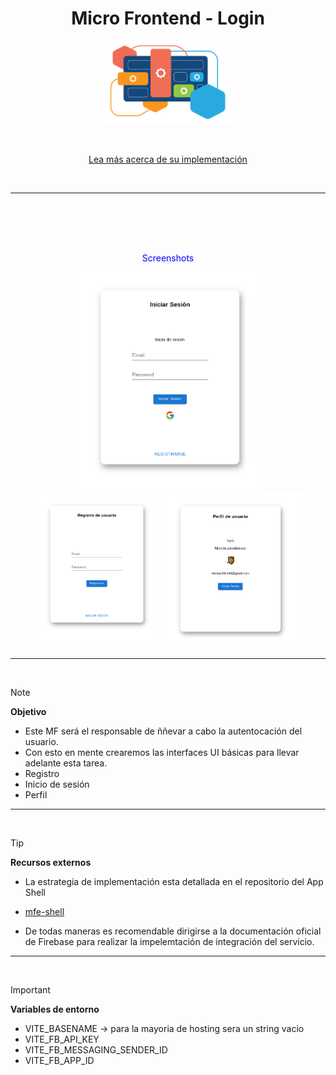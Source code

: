 <h1 align="center" >
    Micro Frontend - Login
</h1>

<p align="center">
    <img alt="Microfrontend" src="./images/mf.png" width="40%"/>

</p>

<br/>

<p align="center">
  <a href="https://github.com/pmNiko/mfe-auth/wiki">Lea más acerca de su implementación</a>
</p>

<br/>

---

<br/>

<p align="center" style="color: blue; margin-top: 4rem" >
 Screenshots
</p>

<p align="center">
    <img alt="Shell" src="./images/login.png" width="60%" />
    <img alt="Shell" src="./images/signup.png" width="40%" />
    <img alt="Shell" src="./images/profile.png" width="45%" />
</p>

---

<br>

> [!NOTE]
>
> **Objetivo**
>
> - Este MF será el responsable de ññevar a cabo la autentocación del usuario.
> - Con esto en mente crearemos las interfaces UI básicas para llevar adelante esta tarea.
> - Registro
> - Inicio de sesión
> - Perfil

---

<br>

> [!TIP]
>
> **Recursos externos**
>
> - La estrategia de implementación esta detallada en el repositorio del App Shell
> - [mfe-shell](https://github.com/pmNiko/mfe-shell)
>
> - De todas maneras es recomendable dirigirse a la documentación oficial de Firebase para
>   realizar la impelemtación de integración del servicio.

---

<br>

> [!IMPORTANT]
>
> **Variables de entorno**
>
> - VITE_BASENAME -> para la mayoria de hosting sera un string vacio
> - VITE_FB_API_KEY
> - VITE_FB_MESSAGING_SENDER_ID
> - VITE_FB_APP_ID
